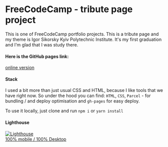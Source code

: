# FreeCodeCamp - tribute page project

This is one of FreeCodeCamp portfolio projects. This is a tribute page and my theme is Igor Sikorsky Kyiv Polytechnic Institute. It's my first graduation and I'm glad that I was study there.

#### Here is the GitHub pages link:  
[online version](https://ckomop0x.github.io/fcc-tribute-page/)

#### Stack
I used a bit more than just usual CSS and HTML, because I like tools that we have right now. So under the hood you can find:
`HTML`, `CSS`, `Parcel` - for bundling / and deploy optimisation and `gh-pages` for easy deploy.

To use it locally, just clone and run `npm i` or `yarn install` 

#### Lighthouse
[![Lighthouse](https://rawgit.com/emazzotta/lighthouse-badges/master/assets/img/lighthouse.svg)](https://github.com/GoogleChrome/lighthouse)  
[100% mobile / 100% Desktop](https://developers.google.com/speed/pagespeed/insights/?url=https%3A%2F%2Fckomop0x.github.io%2Ffcc-tribute-page%2F)
